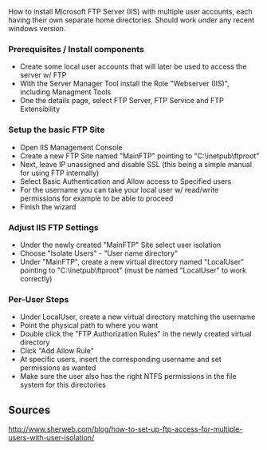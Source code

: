 How to install Microsoft FTP Server (IIS) with multiple user accounts, each having their own separate home directories. Should work under any recent windows version.

### Prerequisites / Install components

* Create some local user accounts that will later be used to access the server w/ FTP
* With the Server Manager Tool install the Role "Webserver (IIS)", including Managment Tools
* One the details page, select FTP Server, FTP Service and FTP Extensibility

### Setup the basic FTP Site

* Open IIS Management Console
* Create a new FTP Site named "MainFTP" pointing to "C:\inetpub\ftproot"
* Next, leave IP unassigned and disable SSL (this being a simple manual for using FTP internally)
* Select Basic Authentication and Allow access to Specified users
* For the username you can take your local user w/ read/write permissions for example to be able to proceed
* Finish the wizard

### Adjust IIS FTP Settings

* Under the newly created "MainFTP" Site select user isolation
* Choose "Isolate Users" - "User name directory"
* Under "MainFTP", create a new virtual directory named "LocalUser" pointing to "C:\inetpub\ftproot" (must be named "LocalUser" to work correctly)

### Per-User Steps

* Under LocalUser, create a new virtual directory matching the username
* Point the physical path to where you want
* Double click the "FTP Authorization Rules" in the newly created virtual directory
* Click "Add Allow Rule"
* At specific users, insert the corresponding username and set permissions as wanted
* Make sure the user also has the right NTFS permissions in the file system for this directories

## Sources

http://www.sherweb.com/blog/how-to-set-up-ftp-access-for-multiple-users-with-user-isolation/
